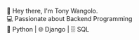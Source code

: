 👋 Hey there, I'm Tony Wangolo.  
💻 Passionate about Backend Programming  
🐍 Python | 🌐 Django | 🗄️ SQL  


<!---
captainblair/captainblair is a ✨ special ✨ repository because its `README.md` (this file) appears on your GitHub profile.
You can click the Preview link to take a look at your changes.
--->
